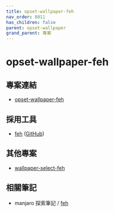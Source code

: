 ```yaml
---
title: opset-wallpaper-feh
nav_order: 8011
has_children: false
parent: opset-wallpaper
grand_parent: 專案
---
```


# opset-wallpaper-feh


## 專案連結

* [opset-wallpaper-feh](https://github.com/samwhelp/note-about-wallpaper/tree/gh-pages/_demo/prototype/opset-wallpaper/opset-wallpaper-feh)


## 採用工具

* [feh](https://feh.finalrewind.org/) ([GitHub](https://github.com/derf/feh))


## 其他專案

* [wallpaper-select-feh](https://samwhelp.github.io/note-about-fzf/read/project/wallpaper-select/wallpaper-select-feh.html)


## 相關筆記

* manjaro 探索筆記 / [feh](https://samwhelp.github.io/note-about-manjaro/read/adjustment/tool/feh.html)
